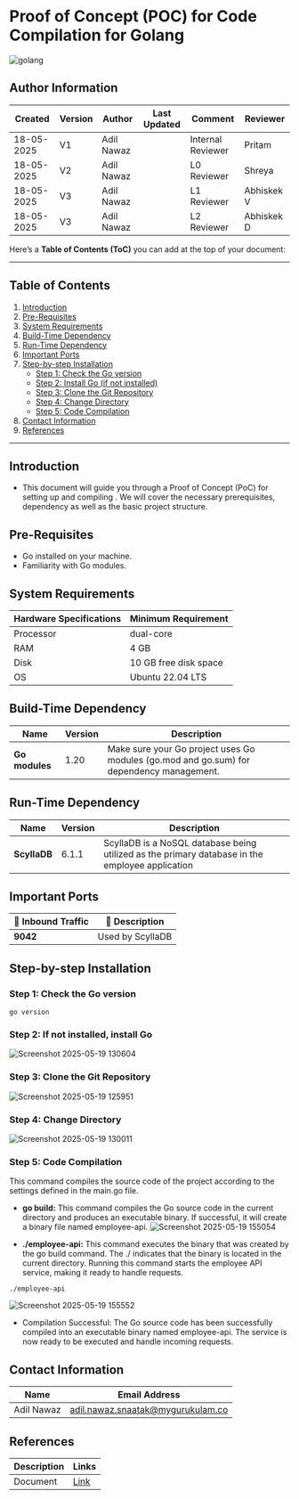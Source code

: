 #  Proof of Concept (POC) for Code Compilation for Golang
![golang](https://github.com/user-attachments/assets/e431582b-cce1-48e9-9e95-ad8a47625b4d)


 ##  **Author Information**
| Created     | Version | Author        | Last Updated       | Comment          | Reviewer         |
|-------------|---------|---------------|--------------------|------------------|------------------|
| 18-05-2025  | V1      | Adil Nawaz    |        | Internal Reviewer| Pritam        |
| 18-05-2025  | V2    | Adil Nawaz    |          | L0 Reviewer      | Shreya           |
| 18-05-2025  | V3    | Adil Nawaz    |          | L1 Reviewer      | Abhiskek V         |
| 18-05-2025  | V3    | Adil Nawaz    |          | L2 Reviewer      | Abhiskek D         |



  
Here’s a **Table of Contents (ToC)** you can add at the top of your document:

---

##  Table of Contents

1. [Introduction](#introduction)  
2. [Pre-Requisites](#pre-requisites)  
3. [System Requirements](#system-requirements)  
4. [Build-Time Dependency](#build-time-dependency)  
5. [Run-Time Dependency](#run-time-dependency)  
6. [Important Ports](#important-ports)  
7. [Step-by-step Installation](#step-by-step-installation)  
   - [Step 1: Check the Go version](#step-1-check-the-go-version)  
   - [Step 2: Install Go (if not installed)](#step-2-if-not-installed-install-go)  
   - [Step 3: Clone the Git Repository](#step-3-clone-the-git-repository)  
   - [Step 4: Change Directory](#step-4-change-directory)  
   - [Step 5: Code Compilation](#step-5-code-compilation)  
8. [Contact Information](#contact-information)  
9. [References](#references)  

---


## Introduction 
* This document will guide you through a Proof of Concept (PoC) for setting up and compiling . We will cover the necessary prerequisites, dependency as well as the basic project structure.

##  Pre-Requisites

- Go installed on your machine.
- Familiarity with Go modules.

##  System Requirements
| Hardware Specifications | Minimum Requirement  |
|--------------------------|------------------------|
| Processor                | dual-core              |
| RAM                      | 4 GB                    |
| Disk                     |10 GB free disk space                  |
| OS                       | Ubuntu 22.04 LTS         |


##  Build-Time Dependency

|  Name |  Version |  Description |
|---------|------------|----------------|
| **Go modules** | 1.20      | Make sure your Go project uses Go modules (go.mod and go.sum) for dependency management. |


##  Run-Time Dependency

|  Name |  Version |  Description          |
|---------|------------|--------------------------|
| **ScyllaDB** |  6.1.1  | ScyllaDB is a NoSQL database being utilized as the primary database in the employee application |

##  Important Ports

| 🔌 Inbound Traffic | 📄 Description           |
|--------------------|--------------------------|
| **9042**           | Used by ScyllaDB |

 
##  Step-by-step Installation
###  Step 1: Check the Go version
```
go version
```
###  Step 2: If not installed, install Go

![Screenshot 2025-05-19 130604](https://github.com/user-attachments/assets/9fcdbdf5-1b82-429a-b3ca-1c405a30ba2e)


###  Step 3: Clone the Git Repository
![Screenshot 2025-05-19 125951](https://github.com/user-attachments/assets/142c27e4-04b3-4d31-bb8c-69a1a81a4b96)


### Step 4: Change Directory
![Screenshot 2025-05-19 130011](https://github.com/user-attachments/assets/8c12d93f-ba48-49bf-b8cc-6b3c8dbaf993)

### Step 5: Code Compilation
This command compiles the source code of the project according to the settings defined in the main.go file.
- **go build:** This command compiles the Go source code in the current directory and produces an executable binary.
If successful, it will create a binary file named employee-api.
![Screenshot 2025-05-19 155054](https://github.com/user-attachments/assets/affa0535-999b-4898-b0d3-26b8df47cd6a)

- **./employee-api:** This command executes the binary that was created by the go build command.
The ./ indicates that the binary is located in the current directory.
Running this command starts the employee API service, making it ready to handle requests.

```
./employee-api
```
![Screenshot 2025-05-19 155552](https://github.com/user-attachments/assets/e7598818-40ea-4ccf-82f6-64cfa37519e2)


- Compilation Successful: The Go source code has been successfully compiled into an executable binary named employee-api. The service is now ready to be executed and handle incoming requests. 


## Contact Information

| Name         | Email Address                                 |
|--------------|-----------------------------------------------|
| Adil Nawaz | adil.nawaz.snaatak@mygurukulam.co           |

##  References
| Description | Links|
|------|---------------------|
| Document|[Link](https://github.com/mygurukulam-p10/Documention/blob/main/Application%20CI%20Design/GoLang%20CI%20Checks/Code%20compilation%20Doc/readme.md)|
